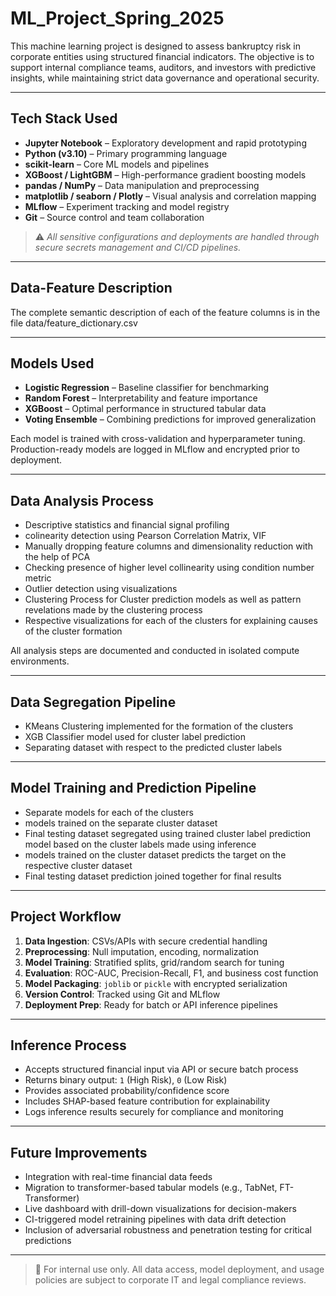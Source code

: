# ML_Project_Spring_2025

This machine learning project is designed to assess bankruptcy risk in corporate entities using structured financial indicators. The objective is to support internal compliance teams, auditors, and investors with predictive insights, while maintaining strict data governance and operational security.

---

## Tech Stack Used

- **Jupyter Notebook** – Exploratory development and rapid prototyping  
- **Python (v3.10)** – Primary programming language  
- **scikit-learn** – Core ML models and pipelines  
- **XGBoost / LightGBM** – High-performance gradient boosting models  
- **pandas / NumPy** – Data manipulation and preprocessing  
- **matplotlib / seaborn / Plotly** – Visual analysis and correlation mapping  
- **MLflow** – Experiment tracking and model registry  
- **Git** – Source control and team collaboration

> ⚠️ *All sensitive configurations and deployments are handled through secure secrets management and CI/CD pipelines.*

---

## Data-Feature Description

The complete semantic description of each of the feature columns is in the file data/feature_dictionary.csv

---

## Models Used

- **Logistic Regression** – Baseline classifier for benchmarking  
- **Random Forest** – Interpretability and feature importance  
- **XGBoost** – Optimal performance in structured tabular data  
- **Voting Ensemble** – Combining predictions for improved generalization

Each model is trained with cross-validation and hyperparameter tuning. Production-ready models are logged in MLflow and encrypted prior to deployment.

---

## Data Analysis Process

- Descriptive statistics and financial signal profiling
- colinearity detection using Pearson Correlation Matrix, VIF
- Manually dropping feature columns and dimensionality reduction with the help of PCA
- Checking presence of higher level collinearity using condition number metric   
- Outlier detection using visualizations 
- Clustering Process for Cluster prediction models as well as pattern revelations made by the clustering process
- Respective visualizations for each of the clusters for explaining causes of the cluster formation

All analysis steps are documented and conducted in isolated compute environments.

---

## Data Segregation Pipeline

- KMeans Clustering implemented for the formation of the clusters
- XGB Classifier model used for cluster label prediction
- Separating dataset with respect to the predicted cluster labels

---

## Model Training and Prediction Pipeline

- Separate models for each of the clusters
- models trained on the separate cluster dataset
- Final testing dataset segregated using trained cluster label prediction model based on the cluster labels made using inference
- models trained on the cluster dataset predicts the target on the respective cluster dataset
- Final testing dataset prediction joined together for final results

---

## Project Workflow

1. **Data Ingestion**: CSVs/APIs with secure credential handling  
2. **Preprocessing**: Null imputation, encoding, normalization  
3. **Model Training**: Stratified splits, grid/random search for tuning  
4. **Evaluation**: ROC-AUC, Precision-Recall, F1, and business cost function  
5. **Model Packaging**: `joblib` or `pickle` with encrypted serialization  
6. **Version Control**: Tracked using Git and MLflow  
7. **Deployment Prep**: Ready for batch or API inference pipelines

---

## Inference Process

- Accepts structured financial input via API or secure batch process  
- Returns binary output: `1` (High Risk), `0` (Low Risk)  
- Provides associated probability/confidence score  
- Includes SHAP-based feature contribution for explainability  
- Logs inference results securely for compliance and monitoring

---

## Future Improvements

- Integration with real-time financial data feeds  
- Migration to transformer-based tabular models (e.g., TabNet, FT-Transformer)  
- Live dashboard with drill-down visualizations for decision-makers  
- CI-triggered model retraining pipelines with data drift detection  
- Inclusion of adversarial robustness and penetration testing for critical predictions

---

> 📁 For internal use only. All data access, model deployment, and usage policies are subject to corporate IT and legal compliance reviews.

